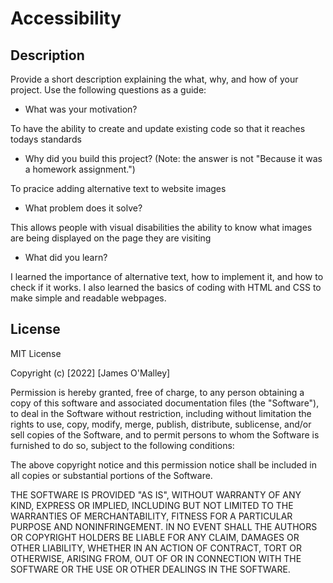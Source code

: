 # Accessibility

## Description

Provide a short description explaining the what, why, and how of your project. Use the following questions as a guide:

- What was your motivation?

To have the ability to create and update existing code so that it reaches todays standards

- Why did you build this project? (Note: the answer is not "Because it was a homework assignment.")

To pracice adding alternative text to website images

- What problem does it solve?

This allows people with visual disabilities the ability to know what images are being displayed on the page they are visiting

- What did you learn?

I learned the importance of alternative text, how to implement it, and how to check if it works. I also learned the basics of coding with HTML and CSS to make simple and readable webpages.

## License

MIT License

Copyright (c) [2022] [James O'Malley]

Permission is hereby granted, free of charge, to any person obtaining a copy
of this software and associated documentation files (the "Software"), to deal
in the Software without restriction, including without limitation the rights
to use, copy, modify, merge, publish, distribute, sublicense, and/or sell
copies of the Software, and to permit persons to whom the Software is
furnished to do so, subject to the following conditions:

The above copyright notice and this permission notice shall be included in all
copies or substantial portions of the Software.

THE SOFTWARE IS PROVIDED "AS IS", WITHOUT WARRANTY OF ANY KIND, EXPRESS OR
IMPLIED, INCLUDING BUT NOT LIMITED TO THE WARRANTIES OF MERCHANTABILITY,
FITNESS FOR A PARTICULAR PURPOSE AND NONINFRINGEMENT. IN NO EVENT SHALL THE
AUTHORS OR COPYRIGHT HOLDERS BE LIABLE FOR ANY CLAIM, DAMAGES OR OTHER
LIABILITY, WHETHER IN AN ACTION OF CONTRACT, TORT OR OTHERWISE, ARISING FROM,
OUT OF OR IN CONNECTION WITH THE SOFTWARE OR THE USE OR OTHER DEALINGS IN THE
SOFTWARE.


